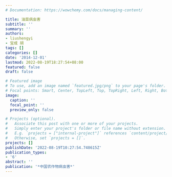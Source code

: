 ```yaml
---
# Documentation: https://wowchemy.com/docs/managing-content/

title: 油菜病虫害
subtitle: ''
summary: ''
authors:
- liushengyi
- 宝成 胡
tags: []
categories: []
date: '2014-12-01'
lastmod: 2022-08-19T18:27:54+08:00
featured: false
draft: false

# Featured image
# To use, add an image named `featured.jpg/png` to your page's folder.
# Focal points: Smart, Center, TopLeft, Top, TopRight, Left, Right, BottomLeft, Bottom, BottomRight.
image:
  caption: ''
  focal_point: ''
  preview_only: false

# Projects (optional).
#   Associate this post with one or more of your projects.
#   Simply enter your project's folder or file name without extension.
#   E.g. `projects = ["internal-project"]` references `content/project/deep-learning/index.md`.
#   Otherwise, set `projects = []`.
projects: []
publishDate: '2022-08-19T10:27:54.748615Z'
publication_types:
- '6'
abstract: ''
publication: '*中国农作物病虫害*'
---
```


